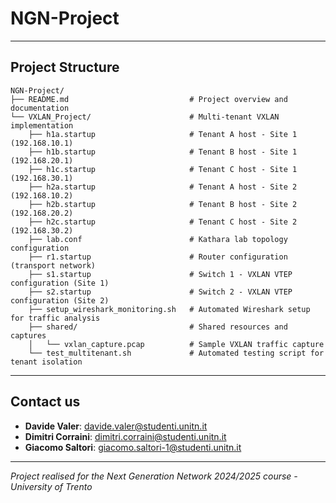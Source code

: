 # NGN-Project

---

## Project Structure

```
NGN-Project/
├── README.md                           # Project overview and documentation
└── VXLAN_Project/                      # Multi-tenant VXLAN implementation
    ├── h1a.startup                     # Tenant A host - Site 1 (192.168.10.1)
    ├── h1b.startup                     # Tenant B host - Site 1 (192.168.20.1)
    ├── h1c.startup                     # Tenant C host - Site 1 (192.168.30.1)
    ├── h2a.startup                     # Tenant A host - Site 2 (192.168.10.2)
    ├── h2b.startup                     # Tenant B host - Site 2 (192.168.20.2)
    ├── h2c.startup                     # Tenant C host - Site 2 (192.168.30.2)
    ├── lab.conf                        # Kathara lab topology configuration
    ├── r1.startup                      # Router configuration (transport network)
    ├── s1.startup                      # Switch 1 - VXLAN VTEP configuration (Site 1)
    ├── s2.startup                      # Switch 2 - VXLAN VTEP configuration (Site 2)
    ├── setup_wireshark_monitoring.sh   # Automated Wireshark setup for traffic analysis
    ├── shared/                         # Shared resources and captures
    │   └── vxlan_capture.pcap          # Sample VXLAN traffic capture
    └── test_multitenant.sh             # Automated testing script for tenant isolation
```

---

## Contact us

- **Davide Valer**: [davide.valer@studenti.unitn.it](mailto:davide.valer@studenti.unitn.it)
- **Dimitri Corraini**: [dimitri.corraini@studenti.unitn.it](mailto:dimitri.corraini@studenti.unitn.it)
- **Giacomo Saltori**: [giacomo.saltori-1@studenti.unitn.it](mailto:giacomo.saltori-1@studenti.unitn.it)

---

_Project realised for the Next Generation Network 2024/2025 course - University of Trento_
